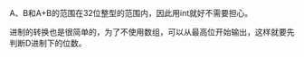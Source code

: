 <!-- date and tags in the next two lines
2017-04-18 11:38:20 +0800
numbers, number notations
-->

A、B和A+B的范围在32位整型的范围内，因此用int就好不需要担心。

进制的转换也是很简单的，为了不使用数组，可以从最高位开始输出，这样就要先判断D进制下的位数。

